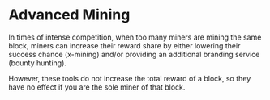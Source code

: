 # Advanced Mining

In times of intense competition, when too many miners are mining the same block, miners can increase their reward share by either lowering their success chance (x-mining) and/or providing an additional branding service (bounty hunting).

However, these tools do not increase the total reward of a block, so they have no effect if you are the sole miner of that block.
